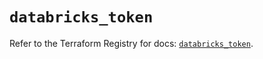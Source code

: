 # `databricks_token`

Refer to the Terraform Registry for docs: [`databricks_token`](https://registry.terraform.io/providers/databricks/databricks/1.89.0/docs/resources/token).
